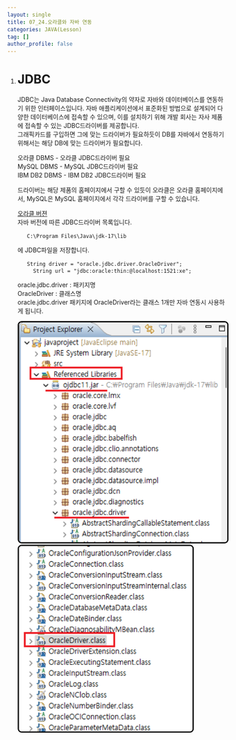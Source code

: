 ```yaml
---
layout: single
title: 07_24.오라클와 자바 연동
categories: JAVA(Lesson)
tag: []
author_profile: false
---
```


1. # JDBC
   JDBC는 Java Database Connectivity의 약자로 자바와 데이터베이스를 연동하기 위한 인터페이스입니다. 자바 애플리케이션에서 표준화된 방법으로 설계되어 다양한 데이터베이스에 접속할 수 있으며, 이를 설치하기 위해 개발 회사는 자사 제품에 접속할 수 있는 JDBC드라이버를 제공합니다.   
   그래픽카드를 구입하면 그에 맞는 드라이버가 필요하듯이 DB를 자바에서 연동하기 위해서는 해당 DB에 맞는 드라이버가 필요합니다.   

   오라클 DBMS - 오라클 JDBC드라이버 필요   
   MySQL DBMS - MySQL JDBC드라이버 필요  
   IBM DB2 DBMS - IBM DB2 JDBC드라이버 필요   

   드라이버는 해당 제품의 홈페이지에서 구할 수 있듯이 오라클은 오라클 홈페이지에서, MySQL은 MySQL 홈페이지에서 각각 드라이버를 구할 수 있습니다.   

   <a href="https://www.oracle.com/database/technologies/appdev/jdbc-downloads.html">오라클 버젼</a>   
   자바 버전에 따른 JDBC드라이버 목록입니다.   

   ```
      C:\Program Files\Java\jdk-17\lib
   ```   
   에 JDBC파일을 저장합니다.   

   ```
      String driver = "oracle.jdbc.driver.OracleDriver";
		String url = "jdbc:oracle:thin:@localhost:1521:xe";
   ```   
   oracle.jdbc.driver : 패키지명   
   OracleDriver : 클래스명   
   oracle.jdbc.driver 패키지에 OracleDriver라는 클래스 1개만 자바 연동시 사용하게 됩니다.   

   <img src="../../../imgs/LESSON/SQL(Lesson)/java_connect.png" style="border:3px solid black;border-radius:9px;width:500px">   
   <img src="../../../imgs/LESSON/SQL(Lesson)/java_connect2.png" style="border:3px solid black;border-radius:9px;width:400px">   

